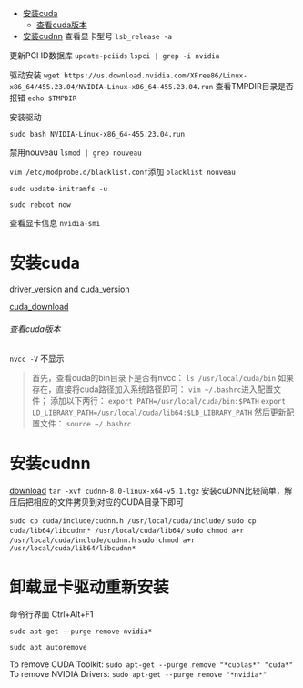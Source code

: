 - [ 安装cuda](#head1)
	- [ 查看cuda版本](#head2)
- [ 安装cudnn](#head3)
查看显卡型号
```lsb_release -a```

更新PCI ID数据库
```update-pciids```
```lspci | grep -i nvidia```

驱动安装
```wget https://us.download.nvidia.com/XFree86/Linux-x86_64/455.23.04/NVIDIA-Linux-x86_64-455.23.04.run```
查看TMPDIR目录是否报错
```echo $TMPDIR```

安装驱动

```sudo bash NVIDIA-Linux-x86_64-455.23.04.run```

禁用nouveau
```lsmod | grep nouveau```

```vim /etc/modprobe.d/blacklist.conf```添加
```blacklist nouveau```

```sudo update-initramfs -u```

```sudo reboot now```

查看显卡信息
```nvidia-smi```
# <span id="head1"> 安装cuda</span>
[driver_version and cuda_version](https://docs.nvidia.com/cuda/cuda-toolkit-release-notes/index.html)

[cuda_download](https://developer.nvidia.com/cuda-toolkit-archive)

###### <span id="head2"> 查看cuda版本</span>
```nvcc -V```
不显示
>首先，查看cuda的bin目录下是否有nvcc：
```ls /usr/local/cuda/bin```
如果存在，直接将cuda路径加入系统路径即可：
```vim ~/.bashrc```进入配置文件；
添加以下两行：
```export PATH=/usr/local/cuda/bin:$PATH```
```export LD_LIBRARY_PATH=/usr/local/cuda/lib64:$LD_LIBRARY_PATH```
然后更新配置文件：
```source ~/.bashrc```
# <span id="head3"> 安装cudnn</span>
[download](https://developer.nvidia.com/rdp/cudnn-archive)
```tar -xvf cudnn-8.0-linux-x64-v5.1.tgz```
安装cuDNN比较简单，解压后把相应的文件拷贝到对应的CUDA目录下即可

```sudo cp cuda/include/cudnn.h /usr/local/cuda/include/```
```sudo cp cuda/lib64/libcudnn* /usr/local/cuda/lib64/```
```sudo chmod a+r /usr/local/cuda/include/cudnn.h```
```sudo chmod a+r /usr/local/cuda/lib64/libcudnn*```

# 卸载显卡驱动重新安装
命令行界面
Ctrl+Alt+F1

```sudo apt-get --purge remove nvidia*```

```sudo apt autoremove```

To remove CUDA Toolkit:
```sudo apt-get --purge remove "*cublas*" "cuda*"```
To remove NVIDIA Drivers:
```sudo apt-get --purge remove "*nvidia*"```



